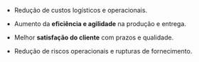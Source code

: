 
- Redução de custos logísticos e operacionais.
    
- Aumento da **eficiência e agilidade** na produção e entrega.
    
- Melhor **satisfação do cliente** com prazos e qualidade.
    
- Redução de riscos operacionais e rupturas de fornecimento.